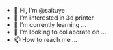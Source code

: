- 👋 Hi, I’m @saituye
- 👀 I’m interested in 3d printer
- 🌱 I’m currently learning ...
- 💞️ I’m looking to collaborate on ...
- 📫 How to reach me ...

<!---
saituye/saituye is a ✨ special ✨ repository because its `README.md` (this file) appears on your GitHub profile.
You can click the Preview link to take a look at your changes.
--->
